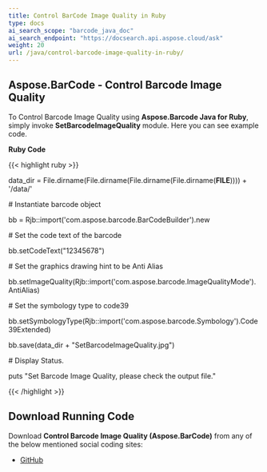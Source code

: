 ```yaml
---
title: Control BarCode Image Quality in Ruby
type: docs
ai_search_scope: "barcode_java_doc"
ai_search_endpoint: "https://docsearch.api.aspose.cloud/ask"
weight: 20
url: /java/control-barcode-image-quality-in-ruby/
---
```


## **Aspose.BarCode - Control Barcode Image Quality**
To Control Barcode Image Quality using **Aspose.Barcode Java for Ruby**, simply invoke **SetBarcodeImageQuality** module. Here you can see example code.

**Ruby Code**

{{< highlight ruby >}}

 data_dir = File.dirname(File.dirname(File.dirname(File.dirname(__FILE__)))) + '/data/'



\# Instantiate barcode object

bb = Rjb::import('com.aspose.barcode.BarCodeBuilder').new

\# Set the code text of the barcode

bb.setCodeText("12345678")

\# Set the graphics drawing hint to be Anti Alias

bb.setImageQuality(Rjb::import('com.aspose.barcode.ImageQualityMode').AntiAlias)

\# Set the symbology type to code39

bb.setSymbologyType(Rjb::import('com.aspose.barcode.Symbology').Code39Extended)

bb.save(data_dir + "SetBarcodeImageQuality.jpg")

\# Display Status.

puts "Set Barcode Image Quality, please check the output file."

{{< /highlight >}}
## **Download Running Code**
Download **Control Barcode Image Quality (Aspose.BarCode)** from any of the below mentioned social coding sites:

- [GitHub](https://github.com/aspose-barcode/Aspose.BarCode-for-Java/blob/master/Plugins/Aspose_Barcode_Java_for_Ruby/lib/asposebarcodejava/BarcodeImage/setbarcodeimagequality.rb)
